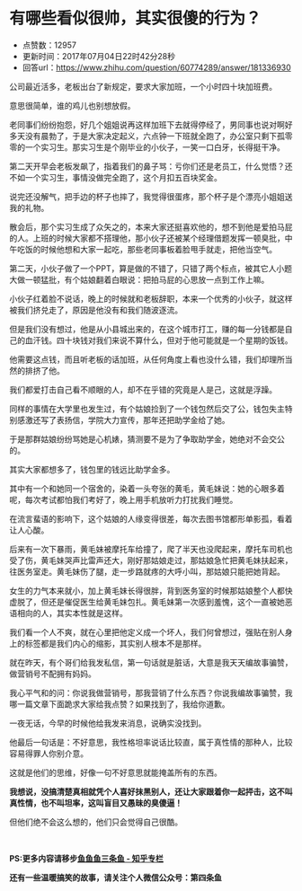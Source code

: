 # 有哪些看似很帅，其实很傻的行为？
- 点赞数：12957
- 更新时间：2017年07月04日22时42分28秒
- 回答url：https://www.zhihu.com/question/60774289/answer/181336930
<body>
 <p data-pid="WEVLLgwl">公司最近活多，老板出台了新规定，要求大家加班，一个小时四十块加班费。</p>
 <p data-pid="UuK6dNAg">意思很简单，谁的鸡儿也别想放假。</p>
 <p data-pid="ufNp5WTn">老同事们纷纷抱怨，好几个姐姐说再这样加班下去就得停经了，男同事也说对啊好多天没有晨勃了，于是大家决定起义，六点钟一下班就全跑了，办公室只剩下孤零零的一个实习生。那实习生是个刚毕业的小伙子，一笑一口白牙，长得挺干净。</p>
 <p data-pid="E1v0t9ty">第二天开早会老板发飙了，指着我们的鼻子骂：亏你们还是老员工，什么觉悟？还不如一个实习生，事情没做完全跑了，这个月扣五百块奖金。</p>
 <p data-pid="Pmemj6gE">说完还没解气，把手边的杯子也摔了，我觉得很蛋疼，那个杯子是个漂亮小姐姐送我的礼物。</p>
 <p data-pid="27Xy4Jrj">散会后，那个实习生成了众矢之的，本来大家还挺喜欢他的，想不到他是爱拍马屁的人。上班的时候大家都不搭理他，那小伙子还被某个经理借题发挥一顿臭批，中午吃饭的时候他想和大家一起吃，那些老同事板着脸甩手就走，把他当空气。</p>
 <p data-pid="z8e9Uy-m">第二天，小伙子做了一个PPT，算是做的不错了，只错了两个标点，被其它人小题大做一顿猛批，有个姑娘翻着白眼说：把拍马屁的心思放一点到工作上嘛。</p>
 <p data-pid="7ok4xeBq">小伙子红着脸不说话，晚上的时候就和老板辞职，本来一个优秀的小伙子，就这样被我们挤兑走了，原因是他没有和我们随波逐流。</p>
 <p data-pid="Mt810ZMH">但是我们没有想过，他是从小县城出来的，在这个城市打工，赚的每一分钱都是自己的血汗钱。四十块钱对我们来说不算什么，但对于他可能就是一个星期的饭钱。</p>
 <p data-pid="NI99IrBR">他需要这点钱，而且听老板的话加班，从任何角度上看也没什么错，我们却理所当然的排挤了他。</p>
 <p data-pid="6sRoG8_z">我们都爱打击自己看不顺眼的人，却不在乎错的究竟是人是己，这就是浮躁。</p>
 <p data-pid="-0c3ZIug">同样的事情在大学里也发生过，有个姑娘捡到了一个钱包然后交了公，钱包失主特别感激还写了表扬信，学院大力宣传，那年还把助学金给了她。</p>
 <p data-pid="0sQrLS2x">于是那群姑娘纷纷骂她是心机婊，猜测要不是为了争取助学金，她绝对不会交公的。</p>
 <p data-pid="jbjUpdTo">其实大家都想多了，钱包里的钱远比助学金多。</p>
 <p data-pid="rVVn2VAr">其中有一个和她同一个宿舍的，染着一头夸张的黄毛，黄毛妹说：她的心眼多着呢，每次考试都怕我们考好了，晚上用手机放听力打扰我们睡觉。</p>
 <p data-pid="w3niE6FI">在流言蜚语的影响下，这个姑娘的人缘变得很差，每次去图书馆都形单影孤，看着让人心酸。</p>
 <p data-pid="_YHbJHj0">后来有一次下暴雨，黄毛妹被摩托车给撞了，爬了半天也没爬起来，摩托车司机也受了伤，黄毛妹哭声比雷声还大，刚好那姑娘走过，那姑娘急忙把黄毛妹扶起来，往医务室走。黄毛妹伤了腿，走一步路就疼的大呼小叫，那姑娘只能把她背起。</p>
 <p data-pid="j9eXigbI">女生的力气本来就小，加上黄毛妹长得很胖，背到医务室的时候那姑娘整个人都快虚脱了，但还是催促医生给黄毛妹包扎。黄毛妹第一次感到羞愧，这个一直被她恶语相向的人，其实本性就是这样。</p>
 <p data-pid="XxDvJH2G">我们看一个人不爽，就在心里把他定义成一个坏人，我们何曾想过，强贴在别人身上的标签都是我们内心的缩影，其实别人根本不是那样。</p>
 <p data-pid="82ohVrWQ">就在昨天，有个哥们给我发私信，第一句话就是脏话，大意是我天天编故事骗赞，做营销号不配拥有妈妈。</p>
 <p data-pid="nzFH16Ly">我心平气和的问：你说我做营销号，那我营销了什么东西？你说我编故事骗赞，我哪一篇文章下面跪求大家给我点赞？如果找到了，我给你道歉。</p>
 <p data-pid="jNa1Hqlx">一夜无话，今早的时候他给我发来消息，说确实没找到。</p>
 <p data-pid="zpcG-y68">他最后一句话是：不好意思，我性格坦率说话比较直，属于真性情的那种人，比较容易得罪人你别介意。</p>
 <p data-pid="_cIpFXVf">这就是他们的思维，好像一句不好意思就能掩盖所有的东西。</p>
 <p data-pid="QEWc_kdB"><b>我想说，没搞清楚真相就凭个人喜好抹黑别人，还让大家跟着你一起抨击，这不叫真性情，也不叫坦率，这叫盲目又愚昧的臭傻逼！</b></p>
 <p data-pid="coEjxZKy">但他们绝不会这么想的，他们只会觉得自己很酷。</p>
 <br>
 <p data-pid="VQkxXldX"><b>PS:更多内容请移步<a href="http://zhuanlan.zhihu.com/seasee" class="internal">鱼鱼鱼三条鱼 - 知乎专栏</a></b></p>
 <p data-pid="izNOguUq"><b>还有一些温暖搞笑的故事，请关注个人微信公众号：第四条鱼</b></p>
</body>